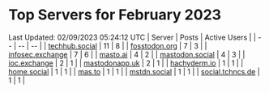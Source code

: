# Top Servers for February 2023
Last Updated: 02/09/2023 05:24:12 UTC
| Server | Posts | Active Users |
| -- | -- | -- |
| [techhub.social](https://techhub.social/tags/PowerShell) | 11 | 8 |
| [fosstodon.org](https://fosstodon.org/tags/PowerShell) | 7 | 3 |
| [infosec.exchange](https://infosec.exchange/tags/PowerShell) | 7 | 6 |
| [masto.ai](https://masto.ai/tags/PowerShell) | 4 | 2 |
| [mastodon.social](https://mastodon.social/tags/PowerShell) | 4 | 3 |
| [ioc.exchange](https://ioc.exchange/tags/PowerShell) | 2 | 1 |
| [mastodonapp.uk](https://mastodonapp.uk/tags/PowerShell) | 2 | 1 |
| [hachyderm.io](https://hachyderm.io/tags/PowerShell) | 1 | 1 |
| [home.social](https://home.social/tags/PowerShell) | 1 | 1 |
| [mas.to](https://mas.to/tags/PowerShell) | 1 | 1 |
| [mstdn.social](https://mstdn.social/tags/PowerShell) | 1 | 1 |
| [social.tchncs.de](https://social.tchncs.de/tags/PowerShell) | 1 | 1 |
